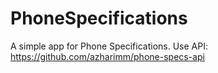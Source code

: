 # PhoneSpecifications

A simple app for Phone Specifications.
Use API: https://github.com/azharimm/phone-specs-api
